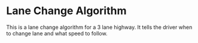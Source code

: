 # Lane Change Algorithm
This is a lane change algorithm for a 3 lane highway.
It tells the driver when to change lane and what speed to follow.
